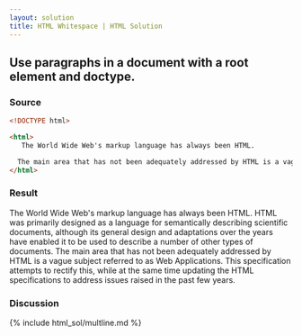 ```yaml
---
layout: solution
title: HTML Whitespace | HTML Solution
---
```


## Use paragraphs in a document with a root element and doctype.

### Source
~~~html
<!DOCTYPE html>

<html>
   The World Wide Web's markup language has always been HTML.                   HTML was primarily designed as a language for semantically describing scientific documents, although its general design and adaptations over the years have enabled it to be used to describe a number of other types of documents.

  The main area that has not been adequately addressed by HTML is a vague subject referred to as Web Applications. This specification attempts to rectify this, while at the same time updating the HTML specifications to address issues raised in the past few years.
</html>
~~~

### Result
<section>
The World Wide Web's markup language has always been HTML. HTML was primarily designed as a language for semantically describing scientific documents, although its general design and adaptations over the years have enabled it to be used to describe a number of other types of documents. The main area that has not been adequately addressed by HTML is a vague subject referred to as Web Applications. This specification attempts to rectify this, while at the same time updating the HTML specifications to address issues raised in the past few years.
</section>

### Discussion

{% include html_sol/multline.md %}